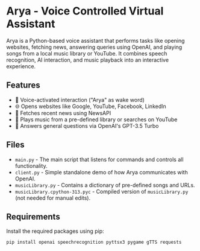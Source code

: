 # Arya - Voice Controlled Virtual Assistant

Arya is a Python-based voice assistant that performs tasks like opening websites,
fetching news, answering queries using OpenAI, and playing songs from a local music 
library or YouTube. It combines speech recognition, AI interaction, and music playback 
into an interactive experience.

## Features

- 🎤 Voice-activated interaction ("Arya" as wake word)
- 🌐 Opens websites like Google, YouTube, Facebook, LinkedIn
- 📰 Fetches recent news using NewsAPI
- 🎵 Plays music from a pre-defined library or searches on YouTube
- 🤖 Answers general questions via OpenAI's GPT-3.5 Turbo

## Files

- `main.py` - The main script that listens for commands and controls all functionality.
- `client.py` - Simple standalone demo of how Arya communicates with OpenAI.
- `musicLibrary.py` - Contains a dictionary of pre-defined songs and URLs.
- `musicLibrary.cpython-313.pyc` - Compiled version of `musicLibrary.py` (not needed for manual edits).

## Requirements

Install the required packages using pip:

```bash
pip install openai speechrecognition pyttsx3 pygame gTTS requests

